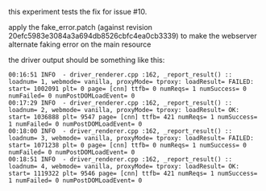 this experiment tests the fix for issue #10.

apply the fake_error.patch (against revision
20efc5983e3084a3a694db8526cbfc4ea0cb3339) to make the webserver
alternate faking error on the main resource

the driver output should be something like this:

```
00:16:51 INFO  - driver_renderer.cpp :162, _report_result() ::   loadnum= 1, webmode= vanilla, proxyMode= tproxy: loadResult= FAILED: start= 1002091 plt= 0 page= [cnn] ttfb= 0 numReqs= 1 numSuccess= 0 numFailed= 0 numPostDOMLoadEvent= 0
00:17:29 INFO  - driver_renderer.cpp :162, _report_result() ::   loadnum= 2, webmode= vanilla, proxyMode= tproxy: loadResult= OK: start= 1036888 plt= 9547 page= [cnn] ttfb= 421 numReqs= 1 numSuccess= 1 numFailed= 0 numPostDOMLoadEvent= 0
00:18:00 INFO  - driver_renderer.cpp :162, _report_result() ::   loadnum= 3, webmode= vanilla, proxyMode= tproxy: loadResult= FAILED: start= 1071238 plt= 0 page= [cnn] ttfb= 0 numReqs= 1 numSuccess= 0 numFailed= 0 numPostDOMLoadEvent= 0
00:18:51 INFO  - driver_renderer.cpp :162, _report_result() ::   loadnum= 4, webmode= vanilla, proxyMode= tproxy: loadResult= OK: start= 1119322 plt= 9546 page= [cnn] ttfb= 421 numReqs= 1 numSuccess= 1 numFailed= 0 numPostDOMLoadEvent= 0
```
